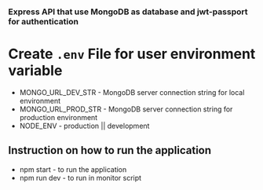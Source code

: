 ### Express API that use MongoDB as database and jwt-passport for authentication

# Create `.env` File for user environment variable
* MONGO_URL_DEV_STR - MongoDB server connection string for local environment
* MONGO_URL_PROD_STR - MongoDB server connection string for production environment
* NODE_ENV - production || development


## Instruction on how to run the application
* npm start - to run the application 
* npm run dev - to run in monitor script